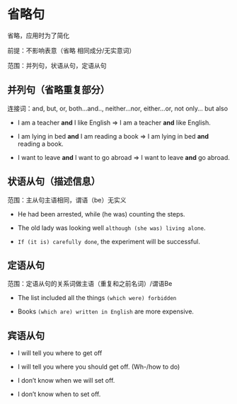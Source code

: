 # 省略句

省略，应用时为了简化

前提：不影响表意（省略 相同成分/无实意词）

范围：并列句，状语从句，定语从句

## 并列句（省略重复部分）

连接词：and, but, or, both…and.., neither…nor, either…or, not only… but also

- I am a teacher **and** I like English =&gt; I am a teacher **and** like English.

- I am lying in bed **and** I am reading a book =&gt; I am lying in bed **and** reading a book.

- I want to leave **and** I want to go abroad =&gt; I want to leave **and** go abroad.


## 状语从句（描述信息）

范围：主从句主语相同，谓语（be）无实义

- He had been arrested, while (he was) counting the steps.  

- The old lady was looking well `although (she was) living alone`.

- `If (it is) carefully done`, the experiment will be successful.


## 定语从句

范围：定语从句的关系词做主语（重复和之前名词）/谓语Be

- The list included all the things `(which were) forbidden` 

- Books `(which are) written in English` are more expensive.


## 宾语从句
- I will tell you where to get off
- I will tell you where you should get off. (Wh-/how to do)

- I don’t know when we will set off.
- I don’t know when to set off.